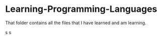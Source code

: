 # Learning-Programming-Languages
That folder contains all the files that I have learned and am learning.

s
s
